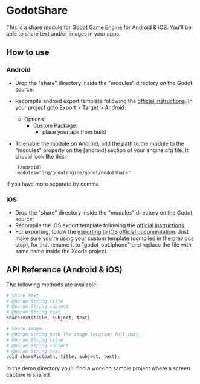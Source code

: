 GodotShare
==========
This is a share module for [Godot Game Engine](https://godotengine.org/) for Android & iOS. You'll be able to share text and/or images in your apps.

How to use
----------

### Android
- Drop the "share" directory inside the "modules" directory on the Godot source.
- Recompile android export template following the [official instructions](http://docs.godotengine.org/en/latest/reference/compiling_for_android.html#compiling-export-templates).
In your project goto Export > Target > Android:
	- Options:
		- Custom Package:
			- place your apk from build
			
- To enable the module on Android, add the path to the module to the "modules" property on the [android] section of your engine.cfg file. It should look like this:

```
	[android]
	modules="org/godotengine/godot/GodotShare"
```

If you have more separate by comma.

### iOS
- Drop the "share" directory inside the "modules" directory on the Godot source;
- Recompile the iOS export template following the [official instructions](http://docs.godotengine.org/en/stable/development/compiling/compiling_for_ios.html).
- For exporting, follow the [exporting to iOS official documentation](http://docs.godotengine.org/en/stable/learning/workflow/export/exporting_for_ios.html). Just make sure you're using your custom template (compiled in the previous step), for that  rename it to "godot_opt.iphone" and replace the file with same name inside the Xcode project.

API Reference (Android & iOS)
-------------

The following methods are available:
```python
# Share text
# @param String title
# @param String subject
# @param String text
shareText(title, subject, text)

# Share image
# @param String path The image location full path
# @param String title
# @param String subject
# @param String text
void sharePic(path, title, subject, text);
```

In the demo directory you'll find a working sample project where a screen capture is shared.